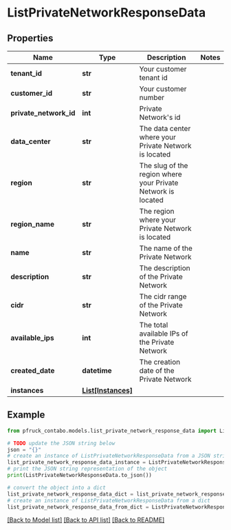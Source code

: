 # ListPrivateNetworkResponseData


## Properties

Name | Type | Description | Notes
------------ | ------------- | ------------- | -------------
**tenant_id** | **str** | Your customer tenant id | 
**customer_id** | **str** | Your customer number | 
**private_network_id** | **int** | Private Network&#39;s id | 
**data_center** | **str** | The data center where your Private Network is located | 
**region** | **str** | The slug of the region where your Private Network is located | 
**region_name** | **str** | The region where your Private Network is located | 
**name** | **str** | The name of the Private Network | 
**description** | **str** | The description of the Private Network | 
**cidr** | **str** | The cidr range of the Private Network | 
**available_ips** | **int** | The total available IPs of the Private Network | 
**created_date** | **datetime** | The creation date of the Private Network | 
**instances** | [**List[Instances]**](Instances.md) |  | 

## Example

```python
from pfruck_contabo.models.list_private_network_response_data import ListPrivateNetworkResponseData

# TODO update the JSON string below
json = "{}"
# create an instance of ListPrivateNetworkResponseData from a JSON string
list_private_network_response_data_instance = ListPrivateNetworkResponseData.from_json(json)
# print the JSON string representation of the object
print(ListPrivateNetworkResponseData.to_json())

# convert the object into a dict
list_private_network_response_data_dict = list_private_network_response_data_instance.to_dict()
# create an instance of ListPrivateNetworkResponseData from a dict
list_private_network_response_data_from_dict = ListPrivateNetworkResponseData.from_dict(list_private_network_response_data_dict)
```
[[Back to Model list]](../README.md#documentation-for-models) [[Back to API list]](../README.md#documentation-for-api-endpoints) [[Back to README]](../README.md)


